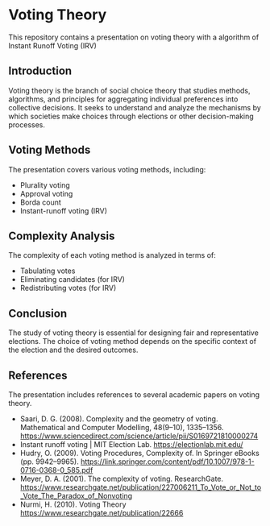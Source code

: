 # Voting Theory

This repository contains a presentation on voting theory with a algorithm of Instant Runoff Voting (IRV)

## Introduction

Voting theory is the branch of social choice theory that studies methods, algorithms, and principles for aggregating individual preferences into collective decisions. It seeks to understand and analyze the mechanisms by which societies make choices through elections or other decision-making processes.

## Voting Methods

The presentation covers various voting methods, including:

* Plurality voting
* Approval voting
* Borda count
* Instant-runoff voting (IRV)

## Complexity Analysis

The complexity of each voting method is analyzed in terms of:

* Tabulating votes
* Eliminating candidates (for IRV)
* Redistributing votes (for IRV)

## Conclusion

The study of voting theory is essential for designing fair and representative elections. The choice of voting method depends on the specific context of the election and the desired outcomes.

## References

The presentation includes references to several academic papers on voting theory. 
  * Saari, D. G. (2008). Complexity and the geometry of voting. Mathematical and Computer Modelling, 48(9–10), 1335–1356. https://www.sciencedirect.com/science/article/pii/S0169721810000274
  * Instant runoff voting | MIT Election Lab. https://electionlab.mit.edu/
  * Hudry, O. (2009). Voting Procedures, Complexity of. In Springer eBooks (pp. 9942–9965). https://link.springer.com/content/pdf/10.1007/978-1-0716-0368-0_585.pdf
  * Meyer, D. A. (2001). The complexity of voting. ResearchGate. https://www.researchgate.net/publication/227006211_To_Vote_or_Not_to_Vote_The_Paradox_of_Nonvoting
  * Nurmi, H. (2010). Voting Theory https://www.researchgate.net/publication/22666
